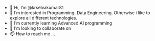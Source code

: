 - 👋 Hi, I’m @krselvakumar81
- 👀 I’m interested in Programming, Data Engineering. Otherwise i like to explore all different technologies.
- 🌱 I’m currently learning Advanced AI programming
- 💞️ I’m looking to collaborate on 
- 📫 How to reach me ...

<!---
krselvakumar81/krselvakumar81 is a ✨ special ✨ repository because its `README.md` (this file) appears on your GitHub profile.
You can click the Preview link to take a look at your changes.
--->
